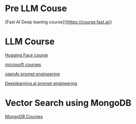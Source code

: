 # Pre LLM Couse

[Fast AI Deep leaning course]](https://course.fast.ai/)


# LLM Course

[Hugging Face course](https://huggingface.co/learn/llm-course/chapter1/1)

[microsoft courses](https://microsoft.github.io/AI-For-Beginners/)

[openAi prompt engineering](https://platform.openai.com/docs/guides/prompt-engineering)

[Deeplearning.ai prompt engineering](
https://www.deeplearning.ai/short-courses/chatgpt-prompt-engineering-for-developers/)


# Vector Search using MongoDB
[MongoDB Courses]([https://microsoft.github.io/AI-For-Beginners/](https://learn.mongodb.com/learn/course/using-vector-search-for-semantic-search/resources/available-virtual-labs/list-of-virtual-labs/list-of-virtual-labs))

